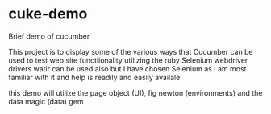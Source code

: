 # cuke-demo
Brief demo of cucumber

This project is to display some of the various ways that Cucumber can be used to test web site functiionality
utilizing the ruby Selenium webdriver drivers watir can be used also but I have chosen Selenium as I am most
familiar with it and help is readily and easily availale

this demo will utilize the page object (UI), fig newton (environments) and the data magic (data) gem